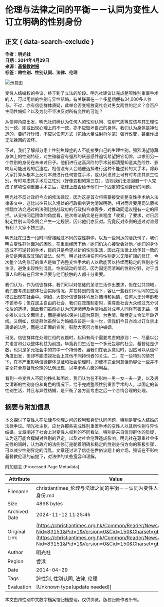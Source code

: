 # 伦理与法律之间的平衡－－认同为变性人订立明确的性别身份

## 正文 { data-search-exclude }


**作者：明光社**  
**日期：2014年4月29日**  
**来源：[基督教时报](http://www.christiantimes.org.hk)**  
**标签：跨性别、性别认同、法律、伦理**  

![示意图](/Template/Shared/revamp/image/global_use/oldtalks_default.jpg)

变性人结婚权的争议，终于到了立法的阶段。明光社建议让完成整项性别重置手术的人，可以用新的性别与异性结婚。有关联署在一个多星期便有34,000多人参与。不过，亦有信徒群体质疑，此举会否变相放宽社会对男女两性的定义？会否产生同性婚姻？以及为何不坚决反对所有变性的可能？

从信仰角度出发，明光社的确认为任何人的性别认同、性别气质等应该与其生理性别一致，即或出现心理上的不一致，亦不应毁坏自己的身体。我们认为身体是神创造的，要好好珍惜，不应以任何方式（包括大量注射荷尔蒙）强行改变，甚至作出无法挽回的毁坏。

不过，我们了解部分患上性别焦躁症的人不能接受自己的生理性别，强烈渴望隐藏身体上的性别特征，对生殖器官有强烈的厌恶感并迫切希望把它切除，以求用另一个性别的身份在未来过日子。他们进行这高风险的手术前都清楚知道其危险性、影响及可能出现的后遗症，相信没有人会随便选择进行这种不能逆转的大手术。除非大家打算从根本上反对本港进行任何变性手术，或认同法律上可有时考虑其原生性别，有时考虑其手术后之性别（好像变相的第三性），否则我们无法迴避一个人完成了整项性别重置手术之后，法律上应否给予他们一个固定的性别身份的问题。

明光社不反对政府今次的修法建议，因为这是首次将需要接受完整变性手术纳入法律条文中，这比以往只以入境处的行政指令更为清晰明确，相对而言要用司法覆核推翻立法会通过的法例比挑战政府的行政指令难得多，对推动同运议程有一定的阻拦。从支持同运团体的角度看，是次修法确实是在某程度「收紧」了要求，对日后制定性别认同条例会产生一定规限，因此他们亦反对。究竟反对条例的通过对谁最有利？大家不妨三思。

明光社在过去一段时间曾接触过不同的变性群体，以及一些同运的活跃份子，我们明白变性群体面对的困难，在重重经历下他／她们仍决心接受会对他／她们的身体造成不可逆转的手术，目的只是希望以新的性别生活，因此在法律上给予其一致的身份是两害取其轻的做法。然而，明光社坚拒任何将性别定义无限扩阔的修订，今次整个法例修订的重点是做了完整变性手术的人以后能否以持续而稳定的性别身份生活，避免出现性别混乱、性别流动的情况。因为固定而清晰的性别分野，对于当事人和所有在日常生活要与他们接触的人都十分重要。

我们认为，作为信徒群体，我们可以对信徒的圣洁生活作出要求，但在公共领域，我们要考虑到整体社会实际情况，并在特别的情况下，容让一些我们不认同的生活模式出现在社会中。例如，大部分信徒群体均反对赌博和色情，任何人无分年龄都不该参与；但在民主自由的社会，我们在政策制定时，需尊重社会大众经过充分讨论后的选择，因此我们虽然亦认为沉迷赌博及色情物品对成年人同样有害无益，但亦难以立法全面禁止，而是接纳以保护儿童为原则，为色情、赌博定立合法年龄界线。又例如，信徒群体虽然认为婚姻应该是一生一世，但我们今日亦难以订立禁止离婚的法例，而是以正面的宣传，鼓励大家努力维护婚姻。

可见，信徒群体在处理世俗的议题时，起码有两个需要考虑的原则：一、尽量以公共语言和公众整体利益为前提。毕竟我们生活在一个多元包容的社会，基督徒是少数，也只是多元社会中的其中一个持份者。当我们在表达意见时，固然可以从信仰角度出发，但却不能漠视社会上其他不同持份者的关注。二、在一些特别的情况下，在不严重影响信徒群体见证和社会伦理时，即使不完全同意但仍容让一些并不完全符合基督教伦理的法例出现，以平衡各方面的利益。

看到一些变性人不同的挣扎和困难，我们认为在不影响一男一女一夫一妻，以及男女清晰的性别身份和角色的情况下，给予完成整项性别重置手术的人，以固定的新性别生活，并且与异性结婚，是平衡了各方面考虑之后一个合情合理的处理。

## 摘要与附加信息

<!-- tcd_abstract -->
本文探讨了变性人在法律与伦理之间的权利和身份认同问题，特别是变性人结婚的法律争议。明光社主张，应允许那些完成性别重置手术的变性人以其新性别与异性结婚。文章阐述了社会上对变性人权利的不同看法，特别是来自信仰群体的质疑，认为这可能会模糊对性别的界定，以及对社会伦理造成影响。明光社在尊重社会多元性的同时，认为政府的法例修订是朝着明确和稳定的性别身份方向的积极步骤，可以减少性别界定的混乱。文章还讨论了信徒在世俗议题上的立场，强调在不影响基督教伦理的前提下，对法律的某些宽容和理解。
<!-- tcd_abstract_end -->

附加信息 [Processed Page Metadata]

| Attribute       | Value                                  |
|-----------------|----------------------------------------|
| Filename        | christiantimes_伦理与法律之间的平衡－－认同为变性人订立明确的性别身份.md                             |
| Size            | 4898 bytes                           |
| Archived Date   | 2024-11-12 11:25:45                             |
| Original Link   | [https://christiantimes.org.hk/Common/Reader/News/ShowNews.jsp?Nid=83151&Pid=1&Version=0&Cid=150&Charset=gb2312](https://christiantimes.org.hk/Common/Reader/News/ShowNews.jsp?Nid=83151&Pid=1&Version=0&Cid=150&Charset=gb2312)                       |
| Author          | 明光社                               |
| Region          | 香港                               |
| Date            | 2014-04-29                                 |
| Tags            | 跨性别, 性别认同, 法律, 伦理                                 |
| Evaluation            | [Unknown type(update needed)]                                 |
<!-- tcd_table_end -->

本文由跨性别中文数字档案馆归档整理，仅供浏览。版权归原作者所有。
